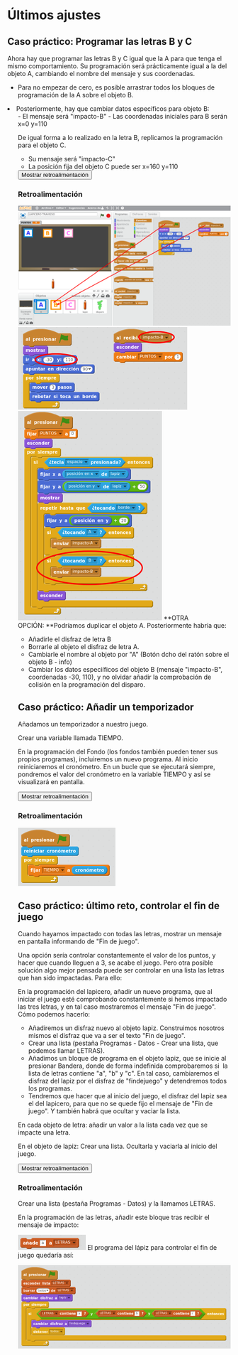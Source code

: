 
# Últimos ajustes

## Caso práctico: Programar las letras B y C

Ahora hay que programar las letras B y C igual que la A para que tenga el mismo comportamiento. Su programación será prácticamente igual a la del objeto A, cambiando el nombre del mensaje y sus coordenadas.

- Para no empezar de cero, es posible arrastrar todos los bloques de programación de la A sobre el objeto B.
<li>Posteriormente, hay que cambiar datos específicos para objeto B:
<ul>
- El mensaje será "impacto-B"
- Las coordenadas iniciales para B serán x=0 y=110

De igual forma a lo realizado en la letra B, replicamos la programación para el objeto C.

- Su mensaje será "impacto-C"
- La posición fija del objeto C puede ser x=160 y=110

<script type="text/javascript">var feedbackquesFeedback0b164text = "Mostrar retroalimentación";</script><input type="button" name="toggle-feedback-quesFeedback0b164" value="Mostrar retroalimentación" class="feedbackbutton" onclick="$exe.toggleFeedback(this,true);return false" />

### Retroalimentación

![](img/Seleccion_043.png)
![](img/Seleccion_044.png)
![](img/Seleccion_045.png)
**OTRA OPCIÓN: **Podríamos duplicar el objeto A. Posteriormente habría que:

- Añadirle el disfraz de letra B
- Borrarle al objeto el disfraz de letra A.
- Cambiarle el nombre al objeto por "A" (Botón dcho del ratón sobre el objeto B - info)
- Cambiar los datos especiíficos del objeto B (mensaje "impacto-B", coordenadas -30, 110), y no olvidar añadir la comprobación de colisión en la programación del disparo.



## Caso práctico: Añadir un temporizador

Añadamos un temporizador a nuestro juego.

Crear una variable llamada TIEMPO.

En la programación del Fondo (los fondos también pueden tener sus propios programas), incluiremos un nuevo programa. Al inicio reiniciaremos el cronómetro. En un bucle que se ejecutará siempre, pondremos el valor del cronómetro en la variable TIEMPO y así se visualizará en pantalla.

<script type="text/javascript">var feedbackquesFeedback0b165text = "Mostrar retroalimentación";</script><input type="button" name="toggle-feedback-quesFeedback0b165" value="Mostrar retroalimentación" class="feedbackbutton" onclick="$exe.toggleFeedback(this,true);return false" />

### Retroalimentación

![](img/Seleccion_050.png)
## Caso práctico: último reto, controlar el fin de juego

Cuando hayamos impactado con todas las letras, mostrar un mensaje en pantalla informando de "Fin de juego".

Una opción sería controlar constantemente el valor de los puntos, y hacer que cuando lleguen a 3, se acabe el juego. Pero otra posible solución algo mejor pensada puede ser controlar en una lista las letras que han sido impactadas. Para ello:

En la programación del lapicero, añadir un nuevo programa, que al iniciar el juego esté comprobando constantemente si hemos impactado las tres letras, y en tal caso mostraremos el mensaje "Fin de juego". Cómo podemos hacerlo:

- Añadiremos un disfraz nuevo al objeto lapiz. Construimos nosotros mismos el disfraz que va a ser el texto "Fin de juego".
- Crear una lista (pestaña Programas - Datos - Crear una lista, que podemos llamar LETRAS).
- Añadimos un bloque de programa en el objeto lapiz, que se inicie al presionar Bandera, donde de forma indefinida comprobaremos si  la lista de letras contiene "a", "b" y "c". En tal caso, cambiaremos el disfraz del lapiz por el disfraz de "findejuego" y detendremos todos los programas.
- Tendremos que hacer que al inicio del juego, el disfraz del lapiz sea el del lapicero, para que no se quede fijo el mensaje de "Fin de juego". Y también habrá que ocultar y vaciar la lista.

En cada objeto de letra: añadir un valor a la lista cada vez que se impacte una letra.

En el objeto de lapiz: Crear una lista. Ocultarla y vaciarla al inicio del juego. 

<script type="text/javascript">var feedbackquesFeedback0b166text = "Mostrar retroalimentación";</script><input type="button" name="toggle-feedback-quesFeedback0b166" value="Mostrar retroalimentación" class="feedbackbutton" onclick="$exe.toggleFeedback(this,true);return false" />

### Retroalimentación

Crear una lista (pestaña Programas - Datos) y la llamamos LETRAS.

En la programación de las letras, añadir este bloque tras recibir el mensaje de impacto:

![](img/Seleccion_061.1.png)
El programa del lápiz para controlar el fin de juego quedaría así:

![](img/Seleccion_062.1.png)
